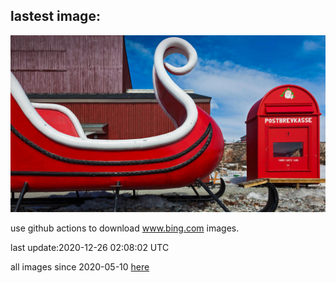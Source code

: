 ## lastest image:
![](images/SleighMailbox.jpg)

use github actions to download www.bing.com images.

last update:2020-12-26 02:08:02 UTC

all images since 2020-05-10 [here](https://github.com/counter2015/bing-daily-images/tree/master/images) 
